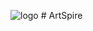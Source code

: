 ![logo](https://github.com/user-attachments/assets/a059ff17-4a40-434c-8043-a5d5df242dfb) # ArtSpire
